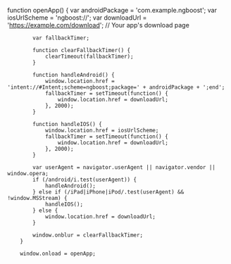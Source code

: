    function openApp() {
            var androidPackage = 'com.example.ngboost';
            var iosUrlScheme = 'ngboost://';
            var downloadUrl = 'https://example.com/download'; // Your app's download page

            var fallbackTimer;
            
            function clearFallbackTimer() {
                clearTimeout(fallbackTimer);
            }

            function handleAndroid() {
                window.location.href = 'intent://#Intent;scheme=ngboost;package=' + androidPackage + ';end';
                fallbackTimer = setTimeout(function() {
                    window.location.href = downloadUrl;
                }, 2000);
            }

            function handleIOS() {
                window.location.href = iosUrlScheme;
                fallbackTimer = setTimeout(function() {
                    window.location.href = downloadUrl;
                }, 2000);
            }

            var userAgent = navigator.userAgent || navigator.vendor || window.opera;
            if (/android/i.test(userAgent)) {
                handleAndroid();
            } else if (/iPad|iPhone|iPod/.test(userAgent) && !window.MSStream) {
                handleIOS();
            } else {
                window.location.href = downloadUrl;
            }

            window.onblur = clearFallbackTimer;
        }

        window.onload = openApp;
    